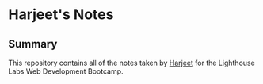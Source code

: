 # Harjeet's Notes
## Summary 

This repository contains all of the notes taken by [Harjeet](https://github.com/harjeet14/lighthouse-web-notes) for the Lighthouse Labs Web Development Bootcamp.

